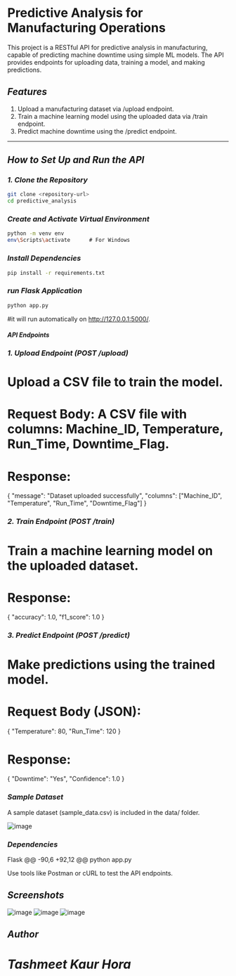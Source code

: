 # Predictive Analysis for Manufacturing Operations

This project is a RESTful API for predictive analysis in manufacturing, capable of predicting machine downtime using simple ML models. The API provides endpoints for uploading data, training a model, and making predictions.

## *Features*
1. Upload a manufacturing dataset via /upload endpoint.
2. Train a machine learning model using the uploaded data via /train endpoint.
3. Predict machine downtime using the /predict endpoint.

---

## *How to Set Up and Run the API*

### *1. Clone the Repository*
```bash
git clone <repository-url>
cd predictive_analysis
```

### *Create and Activate Virtual Environment*
```bash
python -m venv env
env\Scripts\activate      # For Windows
```

### *Install Dependencies*
```bash
pip install -r requirements.txt
```

### *run Flask Application*
```bash
python app.py
```
#it will run automatically on http://127.0.0.1:5000/.

#### *API Endpoints*

### *1. Upload Endpoint (POST /upload)*

# Upload a CSV file to train the model.

# Request Body: A CSV file with columns: Machine_ID, Temperature, Run_Time, Downtime_Flag.

# Response:
{
    "message": "Dataset uploaded successfully",
    "columns": ["Machine_ID", "Temperature", "Run_Time", "Downtime_Flag"]
}

### *2. Train Endpoint (POST /train)*

# Train a machine learning model on the uploaded dataset.

# Response:
{
    "accuracy": 1.0,
    "f1_score": 1.0
}

### *3. Predict Endpoint (POST /predict)*

# Make predictions using the trained model.

# Request Body (JSON):
{
    "Temperature": 80,
    "Run_Time": 120
}

# Response:
{
    "Downtime": "Yes",
    "Confidence": 1.0
}

### *Sample Dataset*

A sample dataset (sample_data.csv) is included in the data/ folder.

![image](https://github.com/user-attachments/assets/72e18cc3-4924-473e-89fa-faac16b9b006)
### *Dependencies*

 Flask
@@ -90,6 +92,12 @@ python app.py

 Use tools like Postman or cURL to test the API endpoints.

## *Screenshots*
![image](https://github.com/user-attachments/assets/c0cf97ac-eac2-442f-95e0-7fd9169b8412)
![image](https://github.com/user-attachments/assets/b06bf70c-d4ea-4727-8680-47cfffac2348)
![image](https://github.com/user-attachments/assets/4827b801-9d84-4ed4-8d5b-1add54392ffd)
## *Author*

# *Tashmeet Kaur Hora*
